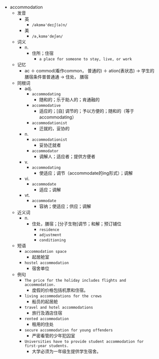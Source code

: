 - accommodation
  - 发音
    - 英
      - `/əkɒmə'deɪʃ(ə)n/`
    - 美
      - `/ə,kɑmə'deʃən/`
  - 词义
    - n.
      - 住所；住宿
        - `a place for someone to stay, live, or work`
  - 记忆
    - ac ＋ commod(看作common， 普通的) ＋ ation(表状态) → 学生的膳宿条件普普通通 → 住处， 膳宿
  - 同根词
    - adj.
      - `accommodating`
        - 随和的；乐于助人的；肯通融的
      - `accommodative`
        - 适应的；[自] 调节的；予以方便的；随和的（等于accommodating）
      - `accommodationist`
        - 迁就的，妥协的
    - n.
      - `accommodationist`
        - 妥协迁就者
      - `accommodator`
        - 调解人；适应者；提供方便者
    - v.
      - `accommodating`
        - 使适应；调节（accommodate的ing形式）；调解
    - vi.
      - `accommodate`
        - 适应；调解
    - vt.
      - `accommodate`
        - 容纳；使适应；供应；调解
  - 近义词
    - n.
      - 住处，膳宿；[分子生物]调节；和解；预订铺位
        - `residence`
        - `adjustment`
        - `conditioning`
  - 短语
    - `accommodation space`
      - 起居舱室 
    - `hostel accommodation`
      - 宿舍单位 
  - 例句
    - `The price for the holiday includes flights and accommodation.`
      - 度假的价格包括机票和住宿。
    - `living accommodations for the crews`
      - 船员的起居舱
    - `travel and hotel accommodations`
      - 旅行及酒店住宿
    - `rented accommodation`
      - 租用的住处
    - `secure accommodation for young offenders`
      - 严密看管的少年犯囚室
    - `Universities have to provide student accommodation for first-year students.`
      - 大学必须为一年级生提供学生宿舍。


